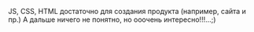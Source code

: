 JS, CSS, HTML достаточно для создания продукта (например, сайта и пр.)
А дальше ничего не понятно, но ооочень интересно!!!...;)
